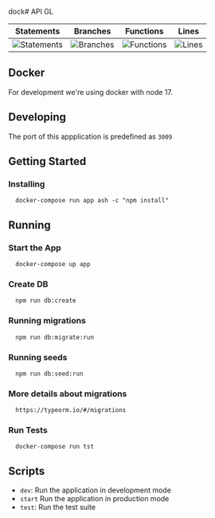 dock# API GL

| Statements                  | Branches                | Functions                 | Lines             |
| --------------------------- | ----------------------- | ------------------------- | ----------------- |
| ![Statements](https://img.shields.io/badge/statements-99.03%25-brightgreen.svg?style=flat) | ![Branches](https://img.shields.io/badge/branches-92.39%25-brightgreen.svg?style=flat) | ![Functions](https://img.shields.io/badge/functions-97.47%25-brightgreen.svg?style=flat) | ![Lines](https://img.shields.io/badge/lines-98.94%25-brightgreen.svg?style=flat) |


## Docker

For development we're using docker with node 17.

## Developing

The port of this appplication is predefined as `3009`

## Getting Started

### Installing

```
  docker-compose run app ash -c "npm install"
```

## Running

### Start the App

```
  docker-compose up app
```

### Create DB

```
  npm run db:create
```

### Running migrations

```
  npm run db:migrate:run
```

### Running seeds

```
  npm run db:seed:run
```

### More details about migrations

```
  https://typeorm.io/#/migrations
```

### Run Tests

```
  docker-compose run tst
```

## Scripts

- `dev`: Run the application in development mode
- `start` Run the application in production mode
- `test`: Run the test suite
